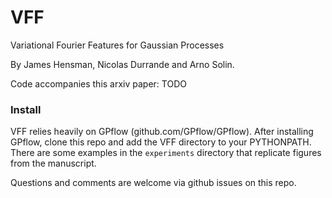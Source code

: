 # VFF
Variational Fourier Features for Gaussian Processes

By James Hensman, Nicolas Durrande and Arno Solin.

Code accompanies this arxiv paper: TODO

### Install
VFF relies heavily on GPflow (github.com/GPflow/GPflow). After installing GPflow, clone this repo and add the VFF directory to your PYTHONPATH. There are some examples in the `experiments` directory that replicate figures from the manuscript. 

Questions and comments are welcome via github issues on this repo.



